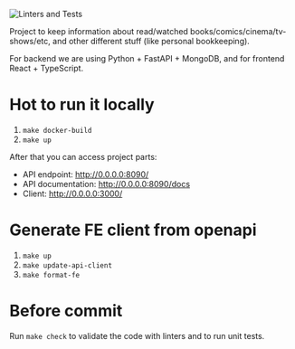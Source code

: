 ![Linters and Tests](https://github.com/Nihisil/Keeper/workflows/Linters%20and%20Tests/badge.svg)

Project to keep information about read/watched books/comics/cinema/tv-shows/etc, and other different stuff (like personal bookkeeping).

For backend we are using Python + FastAPI + MongoDB, and for frontend React + TypeScript.

# Hot to run it locally

1. `make docker-build`
1. `make up`

After that you can access project parts:
- API endpoint: http://0.0.0.0:8090/
- API documentation: http://0.0.0.0:8090/docs
- Client: http://0.0.0.0:3000/

# Generate FE client from openapi

1. `make up`
1. `make update-api-client`
1. `make format-fe`

# Before commit

Run `make check` to validate the code with linters and to run unit tests.

